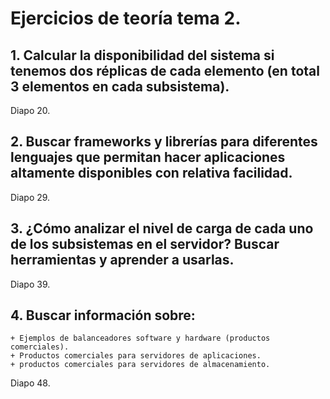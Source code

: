 # Ejercicios de teoría tema 2.

## 1. Calcular la disponibilidad del sistema si tenemos dos réplicas de cada elemento (en total 3 elementos en cada subsistema).
Diapo 20.

## 2. Buscar frameworks y librerías para diferentes lenguajes que permitan hacer aplicaciones altamente disponibles con relativa facilidad.
Diapo 29.

## 3. ¿Cómo analizar el nivel de carga de cada uno de los subsistemas en el servidor? Buscar herramientas y aprender a usarlas.
Diapo 39.

## 4. Buscar información sobre:
    + Ejemplos de balanceadores software y hardware (productos comerciales).
    + Productos comerciales para servidores de aplicaciones.
    + productos comerciales para servidores de almacenamiento.
Diapo 48.

